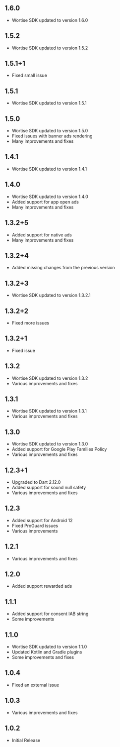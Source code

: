 ## 1.6.0

* Wortise SDK updated to version 1.6.0

## 1.5.2

* Wortise SDK updated to version 1.5.2

## 1.5.1+1

* Fixed small issue

## 1.5.1

* Wortise SDK updated to version 1.5.1

## 1.5.0

* Wortise SDK updated to version 1.5.0
* Fixed issues with banner ads rendering
* Many improvements and fixes

## 1.4.1

* Wortise SDK updated to version 1.4.1

## 1.4.0

* Wortise SDK updated to version 1.4.0
* Added support for app open ads
* Many improvements and fixes

## 1.3.2+5

* Added support for native ads
* Many improvements and fixes

## 1.3.2+4

* Added missing changes from the previous version

## 1.3.2+3

* Wortise SDK updated to version 1.3.2.1

## 1.3.2+2

* Fixed more issues

## 1.3.2+1

* Fixed issue

## 1.3.2

* Wortise SDK updated to version 1.3.2
* Various improvements and fixes

## 1.3.1

* Wortise SDK updated to version 1.3.1
* Various improvements and fixes

## 1.3.0

* Wortise SDK updated to version 1.3.0
* Added support for Google Play Families Policy
* Various improvements and fixes

## 1.2.3+1

* Upgraded to Dart 2.12.0
* Added support for sound null safety
* Various improvements and fixes

## 1.2.3

* Added support for Android 12
* Fixed ProGuard issues
* Various improvements

## 1.2.1

* Various improvements and fixes

## 1.2.0

* Added support rewarded ads

## 1.1.1

* Added support for consent IAB string
* Some improvements

## 1.1.0

* Wortise SDK updated to version 1.1.0
* Updated Kotlin and Gradle plugins
* Some improvements and fixes

## 1.0.4

* Fixed an external issue

## 1.0.3

* Various improvements and fixes

## 1.0.2

* Initial Release
